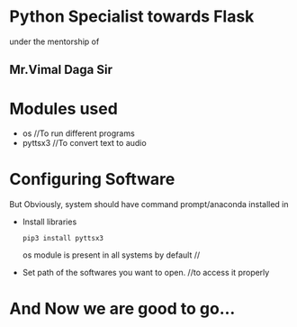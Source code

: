 # Python Specialist towards Flask 
under the mentorship of 
## Mr.Vimal Daga Sir


# Modules used
- os                  //To run different programs
- pyttsx3             //To convert text to audio

# Configuring Software
   But Obviously, system should have command prompt/anaconda installed in
- Install libraries
  ```
  pip3 install pyttsx3
  ```
  os module is present in all systems by default //

- Set path of the softwares you want to open. //to access it properly 
# And Now we are good to go...

